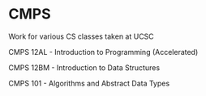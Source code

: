 # CMPS
Work for various CS classes taken at UCSC

CMPS 12AL - Introduction to Programming (Accelerated)

CMPS 12BM - Introduction to Data Structures

CMPS 101  - Algorithms and Abstract Data Types
